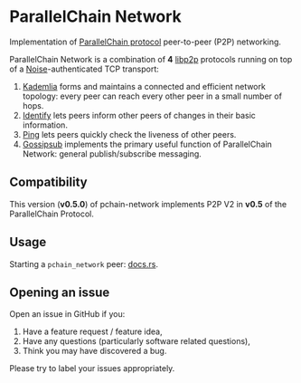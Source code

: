 # ParallelChain Network

Implementation of [ParallelChain protocol](https://github.com/parallelchain-io/parallelchain-protocol) peer-to-peer (P2P) networking.

ParallelChain Network is a combination of **4** [libp2p](https://crates.io/crates/libp2p) protocols running on top of a [Noise](https://docs.libp2p.io/concepts/secure-comm/noise/)-authenticated TCP transport:
1. [Kademlia](https://github.com/libp2p/specs/tree/master/kad-dht) forms and maintains a connected and efficient network topology: every peer can reach every other peer in a small number of hops.
2. [Identify](https://github.com/libp2p/specs/tree/master/identify) lets peers inform other peers of changes in their basic information.
3. [Ping](https://github.com/libp2p/specs/blob/master/ping/ping.md) lets peers quickly check the liveness of other peers.
4. [Gossipsub](https://github.com/libp2p/specs/tree/master/pubsub/gossipsub) implements the primary useful function of ParallelChain Network: general publish/subscribe messaging.

## Compatibility

This version (**v0.5.0**) of pchain-network implements P2P V2 in **v0.5** of the ParallelChain Protocol.

## Usage

Starting a `pchain_network` peer: [docs.rs](https://docs.rs/pchain_network/0.4.2/pchain_network/#starting-a-peer).

## Opening an issue

Open an issue in GitHub if you:
1. Have a feature request / feature idea,
2. Have any questions (particularly software related questions),
3. Think you may have discovered a bug.

Please try to label your issues appropriately.